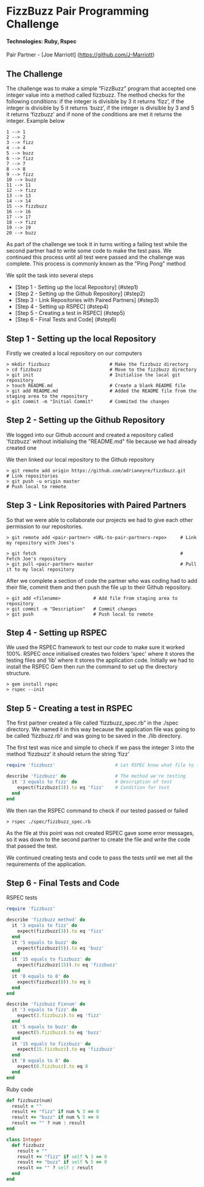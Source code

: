 # FizzBuzz Pair Programming Challenge #
#### Technologies: Ruby, Rspec
Pair Partner - [Joe Marriott] (https://github.com/J-Marriott)

## The Challenge ##
The challenge was to make a simple “FizzBuzz” program that accepted one integer value into a method called fizzbuzz. The method checks for the following conditions: if the integer is divisible by 3 it returns ‘fizz’, if the integer is divisible by 5 it returns ‘buzz’, if the integer is divisible by 3 and 5 it returns ‘fizzbuzz’ and if none of the conditions are met it returns the integer. Example below
```shell
1 --> 1
2 --> 2
3 --> fizz
4 --> 4
5 --> buzz
6 --> fizz
7 --> 7
8 --> 8
9 --> fizz
10 --> buzz
11 --> 11
12 --> fizz
13 --> 13
14 --> 14
15 --> fizzbuzz
16 --> 16
17 --> 17
18 --> fizz
19 --> 19
20 --> buzz
```

As part of the challenge we took it in turns writing a failing test while the second partner had to write some code to make the test pass. We continued this process until all test were passed and the challenge was complete. This process is commonly  known as the "Ping Pong" method

We split the task into several steps

* [Step 1 - Setting up the local Repository] (#step1)
* [Step 2  - Setting up the Github Repository] (#step2)
* [Step 3 - Link Repositories with Paired Partners] (#step3)
* [Step 4 - Setting up RSPEC] (#step4)
* [Step 5 - Creating a test in RSPEC] (#step5)
* [Step 6 - Final Tests and Code] (#step6)

## <a name="step1"><b>Step 1</b> - Setting up the local Repository</a> ##

Firstly we created a local repository on our computers

```shell
> mkdir fizzbuzz                      # Make the fizzbuzz directory
> cd fizzbuzz                         # Move to the fizzbuzz directory
> git init                            # Initialise the local git repository
> touch README.md                     # Create a blank README file
> git add README.md                   # Added the README file from the staging area to the repository
> git commit -m "Initial Commit"      # Commited the changes
```

## <a name="step2"><b>Step 2</b> - Setting up the Github Repository</a> ##

We logged into our Github account and created a repository called 'fizzbuzz' without initialising the "README.md" file because we had already created one

We then linked our local repository to the Github repository

```shell
> git remote add origin https://github.com/adrianeyre/fizzbuzz.git    # Link repositories
> git push -u origin master                                           # Push local to remote
```

## <a name="step3"><b>Step 3</b> - Link Repositories with Paired Partners</a> ##

So that we were able to collaborate our projects we had to give each other permission to our repositories.

```shell
> git remote add <pair-partner> <URL-to-pair-partners-repo>     # Link my repository with Joes's

> git fetch                                                     # Fetch Joe's repository
> git pull <pair-partner> master                                # Pull it to my local repository
```

After we complete a section of code the partner who was coding had to add their file, commit them and then push the file up to their Github repository.

```shell
> git add <filename>            # Add file from staging area to repository
> git commit -m "Description"   # Commit changes
> git push                      # Push local to remote
```

## <a name="step4"><b>Step 4</b> - Setting up RSPEC</a> ##

We used the RSPEC framework to test our code to make sure it worked 100%. RSPEC once initialised creates two folders 'spec' where it stores the testing files and ‘lib’ where it stores the application code. Initially we had to install the RSPEC Gem then run the command to set up the directory structure.

```shell
> gem install rspec
> rspec --init
```

## <a name="step5"><b>Step 5</b> - Creating a test in RSPEC</a> ##

The first partner created a file called ‘fizzbuzz_spec.rb” in the ./spec directory. We named it in this way because the application file was going to be called ‘fizzbuzz.rb’ and was going to be saved in the ./lib directory.

The first test was nice and simple to check if we pass the integer 3 into the method ‘fizzbuzz’ it should return the string ‘fizz’

```ruby
require 'fizzbuzz'                      # Let RSPEC know what file to test

describe 'fizzbuzz' do                  # The method we're testing
  it '3 equals to fizz' do              # Description of test
    expect(fizzbuzz(3)).to eq 'fizz'    # Condition for test
  end
end
```

We then ran the RSPEC command to check if our tested passed or failed

```shell
> rspec ./spec/fizzbuzz_spec.rb
```

As the file at this point was not created RSPEC gave some error messages, so it was down to the second partner to create the file and write the code that passed the test.

We continued creating tests and code to pass the tests until we met all the requirements of the application.

## <a name="step6"><b>Step 6</b> - Final Tests and Code</a> ###

RSPEC tests
```ruby
require 'fizzbuzz'

describe 'fizzbuzz method' do
  it '3 equals to fizz' do
    expect(fizzbuzz(3)).to eq 'fizz'
  end
  it '5 equals to buzz' do
    expect(fizzbuzz(5)).to eq 'buzz'
  end
  it '15 equals to fizzbuzz' do
    expect(fizzbuzz(15)).to eq 'fizzbuzz'
  end
  it '8 equals to 8' do
    expect(fizzbuzz(8)).to eq 8
  end
end

describe 'fizzbuzz Fixnum' do
  it '3 equals to fizz' do
    expect(3.fizzbuzz).to eq 'fizz'
  end
  it '5 equals to buzz' do
    expect(5.fizzbuzz).to eq 'buzz'
  end
  it '15 equals to fizzbuzz' do
    expect(15.fizzbuzz).to eq 'fizzbuzz'
  end
  it '8 equals to 8' do
    expect(8.fizzbuzz).to eq 8
  end
end
```

Ruby code
```ruby
def fizzbuzz(num)
  result = ""
  result += "fizz" if num % 3 == 0
  result += "buzz" if num % 5 == 0
  result == "" ? num : result
end

class Integer
  def fizzbuzz
    result = ""
    result += "fizz" if self % 3 == 0
    result += "buzz" if self % 5 == 0
    result == "" ? self : result
  end
end
```
